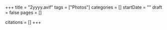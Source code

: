 +++
title = "2yyyy.avif"
tags = ["Photos"]
categories = []
startDate = ""
draft = false
pages = []

citations = []
+++

